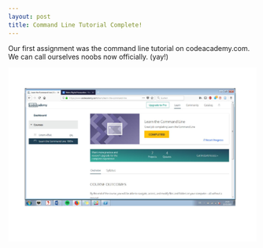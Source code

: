 ```yaml
---
layout: post
title: Command Line Tutorial Complete!
---
```


Our first assignment was the command line tutorial on codeacademy.com.
We can call ourselves noobs now officially. (yay!)

![CommandLine](/assets/img/CommandLine.jpg)
